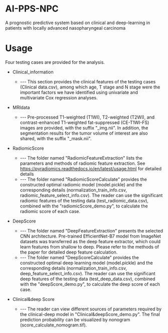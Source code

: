 # AI-PPS-NPC
A prognostic predictive system based on clinical and deep-learning in patients with locally advanced nasopharyngeal carcinoma


# Usage
Four testing cases are provided for the analysis. 

* Clinical_information
  * --- This section provides the clinical features of the testing cases (Clinical data.csv), among which age, T stage and N stage were the important factors we have identified using univariate and multivariate Cox regression analyses.  

* MRIdata
  * --- Pre-processed T1-weighted (T1WI), T2-weighted (T2WI), and contrast-enhanced T1-weighted fat-suppressed (CE-T1WI-FS) images are provided, with the suffix "_img.nii". In addition, the segmentation results for the tumor volume of interest are also shared, with the suffix "_mask.nii".

* RadiomicScore
  * --- The folder named "RadiomicFeatureExtraction" lists the parameters and methods of radiomic feature extraction. See https://pyradiomics.readthedocs.io/en/latest/usage.html for detailed details
  * --- The folder named "RadiomicScoreCalculate" provides the constructed optimal radiomic model (model.pickle) and the corresponding details (normalization_train_info.csv, radiomic_feature_select_info.csv). The reader can use the significant radiomic features of the testing data (test_radiomic_data.csv), combined with the "radiomicScore_demo.py", to calculate the radiomic score of each case. 

* DeepScore
  * --- The folder named "DeepFeatureExtraction" presents the selected CNN architecture. Pre-trained EfficientNet-B7 model from ImageNet datasets was transferred as the deep feature extractor, which could learn features from shallow to deep. Please refer to the methods of the paper for detailed deep feature calculation. 
  * --- The folder named "DeepScoreCalculate" provides the constructed optimal deep learning model (model.pickle) and the corresponding details (normalization_train_info.csv, deep_feature_select_info.csv). The reader can use the significant deep features of the testing data (test_deep_data.csv), combined with the "deepScore_demo.py", to calculate the deep score of each case.

* Clinical&deep Score
  * --- The reader can view different sources of parameters required by the clinical-deep model in "Clinical&deepScore_demo.py". The final prediction probability can be visualized by nonogram (score_calculate_nomogram.tif).

